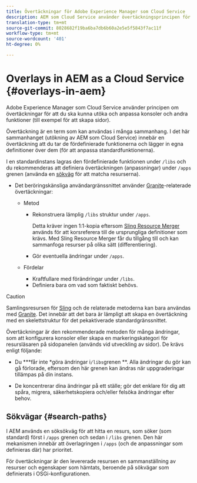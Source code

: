 ```yaml
---
title: Övertäckningar för Adobe Experience Manager som Cloud Service
description: AEM som Cloud Service använder övertäckningsprincipen för att utöka och anpassa konsoler och andra funktioner
translation-type: tm+mt
source-git-commit: 8028682f19ba6ba7db6b60a2e5e5f5843f7ac11f
workflow-type: tm+mt
source-wordcount: '401'
ht-degree: 0%

---
```



# Overlays in AEM as a Cloud Service {#overlays-in-aem}

Adobe Experience Manager som Cloud Service använder principen om övertäckningar för att du ska kunna utöka och anpassa konsoler och andra funktioner (till exempel för att skapa sidor).

<!--
Adobe Experience Manager as a Cloud Service uses the principle of overlays to allow you to extend and customize the [consoles](/help/sites-developing/customizing-consoles-touch.md) and other functionality (for example, [page authoring](/help/sites-developing/customizing-page-authoring-touch.md)).
-->

Övertäckning är en term som kan användas i många sammanhang. I det här sammanhanget (utökning av AEM som Cloud Service) innebär en övertäckning att du tar de fördefinierade funktionerna och lägger in egna definitioner över dem (för att anpassa standardfunktionerna).

I en standardinstans lagras den fördefinierade funktionen under `/libs` och du rekommenderas att definiera övertäckningen (anpassningar) under `/apps` grenen (använda en [sökväg](#search-paths) för att matcha resurserna).

* Det beröringskänsliga användargränssnittet använder [Granite](https://helpx.adobe.com/experience-manager/6-5/sites/developing/using/reference-materials/granite-ui/api/index.html)-relaterade övertäckningar:

   * Metod

      * Rekonstruera lämplig `/libs` struktur under `/apps`.

         Detta kräver ingen 1:1-kopia eftersom [Sling Resource Merger](/help/implementing/developing/introduction/sling-resource-merger.md) används för att korsreferera till de ursprungliga definitioner som krävs. Med Sling Resource Merger får du tillgång till och kan sammanfoga resurser på olika sätt (differentiering).

      * Gör eventuella ändringar under `/apps`.
   * Fördelar

      * Kraftfullare med förändringar under `/libs`.
      * Definiera bara om vad som faktiskt behövs.


<!-- Still links to reference material in 6.5 -->

>[!CAUTION]
>
>Samlingsresursen för [Sling](/help/implementing/developing/introduction/sling-resource-merger.md) och de relaterade metoderna kan bara användas med [Granite](https://helpx.adobe.com/experience-manager/6-5/sites/developing/using/reference-materials/granite-ui/api/index.html). Det innebär att det bara är lämpligt att skapa en övertäckning med en skelettstruktur för det pekaktiverade standardgränssnittet.

Övertäckningar är den rekommenderade metoden för många ändringar, som att konfigurera konsoler eller skapa en markeringskategori för resursläsaren på sidopanelen (används vid utveckling av sidor). De krävs enligt följande:

<!--
Overlays are the recommended method for many changes, such as [configuring your consoles](/help/sites-developing/customizing-consoles-touch.md#create-a-custom-console) or [creating your selection category to the asset browser in the side panel](/help/sites-developing/customizing-page-authoring-touch.md#add-new-selection-category-to-asset-browser) (used when authoring pages). They are required as:
-->

* Du ***får inte *göra ändringar i`/libs`grenen **. Alla ändringar du gör kan gå förlorade, eftersom den här grenen kan ändras när uppgraderingar tillämpas på din instans.

* De koncentrerar dina ändringar på ett ställe; gör det enklare för dig att spåra, migrera, säkerhetskopiera och/eller felsöka ändringar efter behov.

## Sökvägar {#search-paths}

I AEM används en söksökväg för att hitta en resurs, som söker (som standard) först i `/apps` grenen och sedan i `/libs` grenen. Den här mekanismen innebär att överlagringen i `/apps` (och de anpassningar som definieras där) har prioritet.

För övertäckningar är den levererade resursen en sammanställning av resurser och egenskaper som hämtats, beroende på sökvägar som definierats i OSGi-konfigurationen.

<!--
## Example of Usage {#example-of-usage}

Some examples are covered when:

* [Customizing the Consoles](/help/sites-developing/customizing-consoles-touch.md)
* [Customizing Page Authoring](/help/sites-developing/customizing-page-authoring-touch.md)
-->